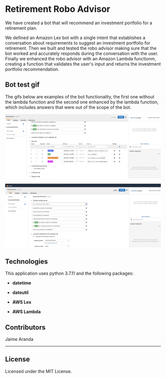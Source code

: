 # Retirement Robo Advisor

We have created a bot that will recommend an investment portfolio for a retirement plan.

We defined an Amazon Lex bot with a single intent that establishes a conversation about requirements to suggest an investment portfolio for retirement. Then we built and tested the robo advisor making sure that the bot worked and accurately responds during the conversation with the user. Finally we enhanced the robo advisor with an Amazon Lambda functionm, creating a function that validates the user's input and returns the investment portfolio recommendation. 

## Bot test gif

The gifs below are examples of the bot functionality, the first one without the lambda function and the second one enhanced by the lambda function, which includes answers that were out of the scope of the bot. 

![Lex Bot test](Lex_bot_test.gif)

![Lambda Bot test](AWS_bot_test.gif)


## Technologies

This application uses python 3.7.11 and the following packages:

* **datetime**

* **dateutil**

* **AWS Lex**

* **AWS Lambda**


## Contributors

Jaime Aranda

---

## License

Licensed under the MIT License.
